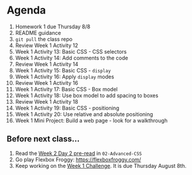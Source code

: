# Agenda

1. Homework 1 due Thursday 8/8
1. README guidance
1. `git pull` the class repo
1. Review Week 1 Activity 12
1. Week 1 Activity 13: Basic CSS - CSS selectors
1. Week 1 Activity 14: Add comments to the code
1. Review Week 1 Activity 14
1. Week 1 Activity 15: Basic CSS - `display`
1. Week 1 Activity 16: Apply `display` modes
1. Review Week 1 Activity 16
1. Week 1 Activity 17: Basic CSS - Box model
1. Week 1 Activity 18: Use box model to add spacing to boxes
1. Review Week 1 Activity 18
1. Week 1 Activity 19: Basic CSS - positioning
1. Week 1 Activity 20: Use relative and absolute positioning
1. Week 1 Mini Project: Build a web page - look for a walkthrough

## Before next class...

1. Read the [Week 2 Day 2 pre-read](../02-Advanced-CSS/pre-read.md) in `02-Advanced-CSS`
1. Go play Flexbox Froggy: https://flexboxfroggy.com/
1. Keep working on the [Week 1 Challenge](./02-Challenge/README.md). It is due Thursday August 8th.
